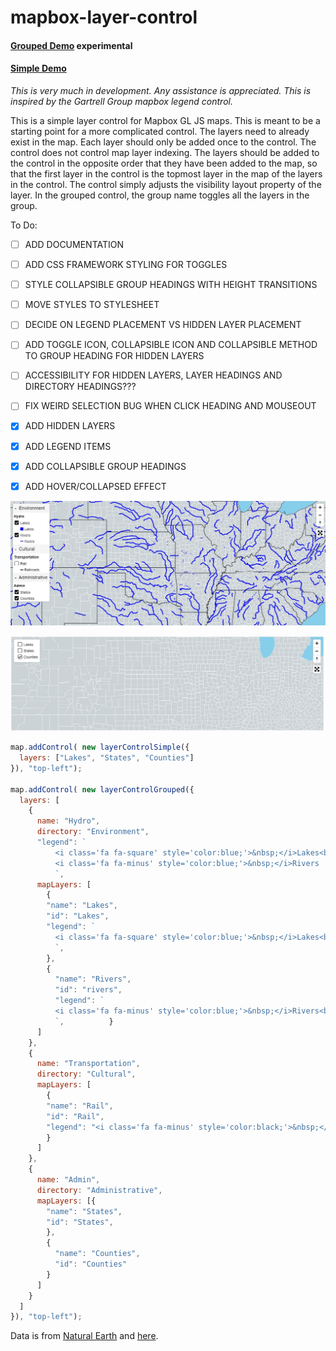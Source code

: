 # mapbox-layer-control

#### [Grouped Demo](https://reyemtm.github.io/mapbox-layer-control/example/grouped.html) experimental

#### [Simple Demo](https://reyemtm.github.io/mapbox-layer-control/example/simple.html)

*This is very much in development. Any assistance is appreciated. This is inspired by the Gartrell Group mapbox legend control.*

This is a simple layer control for Mapbox GL JS maps. This is meant to be a starting point for a more complicated control. The layers need to already exist in the map. Each layer should only be added once to the control. The control does not control map layer indexing. The layers should be added to the control in the opposite order that they have been added to the map, so that the first layer in the control is the topmost layer in the map of the layers in the control. The control simply adjusts the visibility layout property of the layer. In the grouped control, the group name toggles all the layers in the group.

To Do:


* [ ] ADD DOCUMENTATION
* [ ] ADD CSS FRAMEWORK STYLING FOR TOGGLES
* [ ] STYLE COLLAPSIBLE GROUP HEADINGS WITH HEIGHT TRANSITIONS
* [ ] MOVE STYLES TO STYLESHEET
* [ ] DECIDE ON LEGEND PLACEMENT VS HIDDEN LAYER PLACEMENT
* [ ] ADD TOGGLE ICON, COLLAPSIBLE ICON AND COLLAPSIBLE METHOD TO GROUP HEADING FOR HIDDEN LAYERS
* [ ] ACCESSIBILITY FOR HIDDEN LAYERS, LAYER HEADINGS AND DIRECTORY HEADINGS???
* [ ] FIX WEIRD SELECTION BUG WHEN CLICK HEADING AND MOUSEOUT
* [x] ADD HIDDEN LAYERS
* [x] ADD LEGEND ITEMS
* [x] ADD COLLAPSIBLE GROUP HEADINGS
* [X] ADD HOVER/COLLAPSED EFFECT



![](grouped.jpg)


![](simple.jpg)


```javascript
map.addControl( new layerControlSimple({
  layers: ["Lakes", "States", "Counties"]
}), "top-left");

map.addControl( new layerControlGrouped({
  layers: [
    {
      name: "Hydro",
      directory: "Environment",
      "legend": `
          <i class='fa fa-square' style='color:blue;'>&nbsp;</i>Lakes<br>
          <i class='fa fa-minus' style='color:blue;'>&nbsp;</i>Rivers
          `,
      mapLayers: [
        {
        "name": "Lakes",
        "id": "Lakes",
        "legend": `
          <i class='fa fa-square' style='color:blue;'>&nbsp;</i>Lakes<br>
          `,
        },
        {
          "name": "Rivers",
          "id": "rivers",
          "legend": `
          <i class='fa fa-minus' style='color:blue;'>&nbsp;</i>Rivers<br>
          `,          }
      ]
    },
    {
      name: "Transportation",
      directory: "Cultural",
      mapLayers: [
        {
        "name": "Rail",
        "id": "Rail",
        "legend": "<i class='fa fa-minus' style='color:black;'>&nbsp;</i>Railroads"
        }
      ]
    },
    {          
      name: "Admin",
      directory: "Administrative",
      mapLayers: [{
        "name": "States",
        "id": "States",
        },
        {
          "name": "Counties",
          "id": "Counties"
        }
      ]
    }
  ]
}), "top-left");
```
Data is from [Natural Earth](https://www.naturalearthdata.com/) and [here](https://eric.clst.org/tech/usgeojson/).
